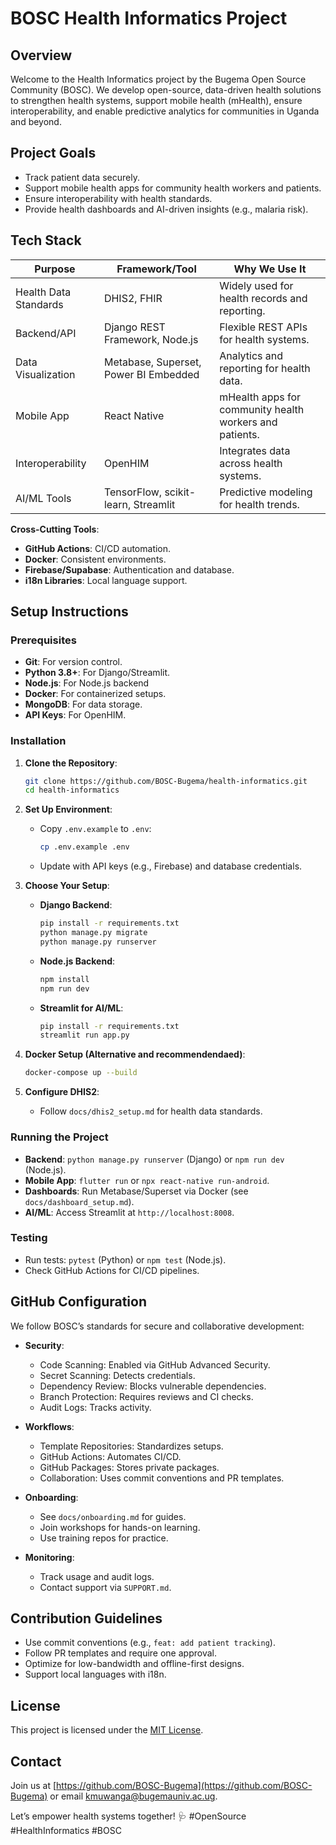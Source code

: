 # BOSC Health Informatics Project

## Overview

Welcome to the Health Informatics project by the Bugema Open Source Community (BOSC). We develop open-source, data-driven health solutions to strengthen health systems, support mobile health (mHealth), ensure interoperability, and enable predictive analytics for communities in Uganda and beyond.

## Project Goals

- Track patient data securely.
- Support mobile health apps for community health workers and patients.
- Ensure interoperability with health standards.
- Provide health dashboards and AI-driven insights (e.g., malaria risk).

## Tech Stack

| **Purpose**            | **Framework/Tool**                     | **Why We Use It**                                                                 |
|------------------------|---------------------------------------|----------------------------------------------------------------------------------|
| Health Data Standards | DHIS2, FHIR                            | Widely used for health records and reporting.                                   |
| Backend/API           | Django REST Framework, Node.js        | Flexible REST APIs for health systems.                                           |
| Data Visualization    | Metabase, Superset, Power BI Embedded | Analytics and reporting for health data.                                        |
| Mobile App            | React Native                          | mHealth apps for community health workers and patients.                         |
| Interoperability      | OpenHIM                              | Integrates data across health systems.                                          |
| AI/ML Tools           | TensorFlow, scikit-learn, Streamlit   | Predictive modeling for health trends.                                          |

**Cross-Cutting Tools**:
- **GitHub Actions**: CI/CD automation.
- **Docker**: Consistent environments.
- **Firebase/Supabase**: Authentication and database.
- **i18n Libraries**: Local language support.

## Setup Instructions

### Prerequisites
- **Git**: For version control.
- **Python 3.8+**: For Django/Streamlit.
- **Node.js**: For Node.js backend
- **Docker**: For containerized setups.
- **MongoDB**: For data storage.
- **API Keys**: For OpenHIM.

### Installation

1. **Clone the Repository**:
   ```bash
   git clone https://github.com/BOSC-Bugema/health-informatics.git
   cd health-informatics
   ```

2. **Set Up Environment**:
   - Copy `.env.example` to `.env`:
     ```bash
     cp .env.example .env
     ```
   - Update with API keys (e.g., Firebase) and database credentials.

3. **Choose Your Setup**:
   - **Django Backend**:
     ```bash
     pip install -r requirements.txt
     python manage.py migrate
     python manage.py runserver
     ```
   - **Node.js Backend**:
     ```bash
     npm install
     npm run dev
     ```
   - **Streamlit for AI/ML**:
     ```bash
     pip install -r requirements.txt
     streamlit run app.py
     ```

4. **Docker Setup (Alternative and recommendendaed)**:
   ```bash
   docker-compose up --build
   ```

5. **Configure DHIS2**:
   - Follow  `docs/dhis2_setup.md` for health data standards.

### Running the Project

- **Backend**: `python manage.py runserver` (Django) or `npm run dev` (Node.js).
- **Mobile App**: `flutter run` or `npx react-native run-android`.
- **Dashboards**: Run Metabase/Superset via Docker (see `docs/dashboard_setup.md`).
- **AI/ML**: Access Streamlit at `http://localhost:8008`.

### Testing

- Run tests: `pytest` (Python) or `npm test` (Node.js).
- Check GitHub Actions for CI/CD pipelines.

## GitHub Configuration

We follow BOSC’s standards for secure and collaborative development:

- **Security**:
  - Code Scanning: Enabled via GitHub Advanced Security.
  - Secret Scanning: Detects credentials.
  - Dependency Review: Blocks vulnerable dependencies.
  - Branch Protection: Requires reviews and CI checks.
  - Audit Logs: Tracks activity.

- **Workflows**:
  - Template Repositories: Standardizes setups.
  - GitHub Actions: Automates CI/CD.
  - GitHub Packages: Stores private packages.
  - Collaboration: Uses commit conventions and PR templates.

- **Onboarding**:

  - See `docs/onboarding.md` for guides.
  - Join workshops for hands-on learning.
  - Use training repos for practice.

- **Monitoring**:
  - Track usage and audit logs.
  - Contact support via `SUPPORT.md`.

## Contribution Guidelines

- Use commit conventions (e.g., `feat: add patient tracking`).
- Follow PR templates and require one approval.
- Optimize for low-bandwidth and offline-first designs.
- Support local languages with i18n.

## License

This project is licensed under the [MIT License](LICENSE).

## Contact

Join us at [https://github.com/BOSC-Bugema](https://github.com/BOSC-Bugema) or email [kmuwanga@bugemauniv.ac.ug](mailto:kmuwanga@bugemauniv.ac.ug).

Let’s empower health systems together! 🩺 #OpenSource #HealthInformatics #BOSC
